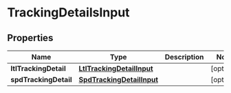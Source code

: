 
# TrackingDetailsInput

## Properties
Name | Type | Description | Notes
------------ | ------------- | ------------- | -------------
**ltlTrackingDetail** | [**LtlTrackingDetailInput**](LtlTrackingDetailInput.md) |  |  [optional]
**spdTrackingDetail** | [**SpdTrackingDetailInput**](SpdTrackingDetailInput.md) |  |  [optional]



